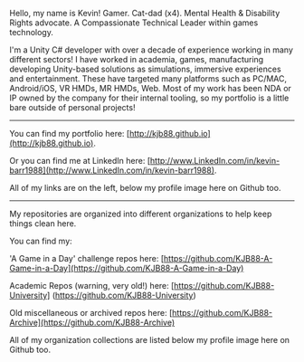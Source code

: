 Hello, my name is Kevin! Gamer. Cat-dad (x4). Mental Health & Disability Rights advocate. A Compassionate Technical Leader within games technology.

I'm a Unity C# developer with over a decade of experience working in many different sectors! I have worked in academia, games, manufacturing developing Unity-based solutions as simulations, immersive experiences and entertainment. These have targeted many platforms such as PC/MAC, Android/iOS, VR HMDs, MR HMDs, Web. Most of my work has been NDA or IP owned by the company for their internal tooling, so my portfolio is a little bare outside of personal projects!

******
You can find my portfolio here: [http://kjb88.github.io](http://kjb88.github.io).

Or you can find me at LinkedIn here: [http://www.LinkedIn.com/in/kevin-barr1988](http://www.LinkedIn.com/in/kevin-barr1988).

All of my links are on the left, below my profile image here on Github too.

******
My repositories are organized into different organizations to help keep things clean here.

You can find my: 

'A Game in a Day' challenge repos here: [https://github.com/KJB88-A-Game-in-a-Day](https://github.com/KJB88-A-Game-in-a-Day)

Academic Repos (warning, very old!) here: [https://github.com/KJB88-University] (https://github.com/KJB88-University)

Old miscellaneous or archived repos here: [https://github.com/KJB88-Archive](https://github.com/KJB88-Archive)

All of my organization collections are listed below my profile image here on Github too.
<!--
**KJB88/KJB88** is a ✨ _special_ ✨ repository because its `README.md` (this file) appears on your GitHub profile.

Here are some ideas to get you started:

- 🔭 I’m currently working on ...
- 🌱 I’m currently learning ...
- 👯 I’m looking to collaborate on ...
- 🤔 I’m looking for help with ...
- 💬 Ask me about ...
- 📫 How to reach me: ...
- 😄 Pronouns: ...
- ⚡ Fun fact: ...
-->
